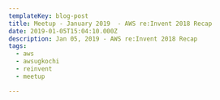 ```yaml
---
templateKey: blog-post
title: Meetup - January 2019  - AWS re:Invent 2018 Recap
date: 2019-01-05T15:04:10.000Z
description: Jan 05, 2019 - AWS re:Invent 2018 Recap
tags:
  - aws
  - awsugkochi
  - reinvent
  - meetup

---
```

